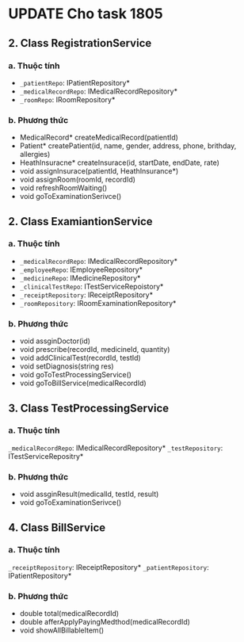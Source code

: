# UPDATE Cho task 1805

## 2. Class  RegistrationService
### a. Thuộc tính
- `_patientRepo`: IPatientRepository*
- `_medicalRecordRepo`: IMedicalRecordRepository*
- `_roomRepo`: IRoomRepository*

### b. Phương thức
- MedicalRecord* createMedicalRecord(patientId)
- Patient* createPatient(id, name, gender, address, phone, brithday, allergies)
- HeathInsuracne* createInsurace(id, startDate, endDate, rate)
- void assignInsurace(patientId, HeathInsurance*)
- void assignRoom(roomId, recordId)
- void refreshRoomWaiting()
- void goToExaminationSerivce()
## 2. Class ExamiantionService
### a. Thuộc tính
- `_medicalRecordRepo`: IMedicalRecordRepository*
- `_employeeRepo`: IEmployeeRepository*
- `_medicineRepo`: IMedicineRepository*
- `_clinicalTestRepo`: ITestServiceRepoistory*
- `_receiptRepository`: IReceiptRepository*
- `_roomRepository`: IRoomExaminationRepository*
### b. Phương thức
- void assginDoctor(id)
- void prescribe(recordId, medicineId, quantity)
- void addClinicalTest(recordId, testId)
- void setDiagnosis(string res)
- void goToTestProcessingService()
- void goToBillService(medicalRecordId)
## 3. Class TestProcessingService
### a. Thuộc tính
`_medicalRecordRepo`: IMedicalRecordRepository*
`_testRepository`: ITestServiceRepositry*
### b. Phương thức
- void assginResult(medicalId, testId, result)
- void goToExaminationSerivce()
## 4. Class BillService
### a. Thuộc tính
`_receiptRepository`: IReceiptRepository*
`_patientRepository`: IPatientRepository*
### b. Phương thức
- double total(medicalRecordId)
- double afferApplyPayingMedthod(medicalRecordId)
- void showAllBillableItem()

